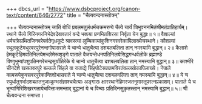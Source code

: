 +++
dbcs_url = "https://www.dsbcproject.org/canon-text/content/646/2772"
title = "चैत्यवन्दनास्तोत्रम्"

+++
चैत्यवन्दनास्तोत्रम्
जातिं बोधिं प्रबलमतुलंधर्मचक्रमरण्ये 
चैत्ये चार्यं त्रिभुवननमितंश्रीमतंप्रातिहार्यम्। 
स्थाने चैत्ये गिरिनगरनिभेदेवदेवावतारं 
वन्दे भक्त्या प्रणमितशिरसा निर्वृता येन बुद्धाः॥ १॥
वैशाल्यां धर्मचक्रेप्रथितजिनवरेपर्वतेगृध्रकूटे 
श्रावस्त्यां लुम्बिकायांकुशिनगरवरेकापिलाख्येचस्थाने। 
कौशल्यां स्थूलकूटेमधुरवरपुरेनन्दगोपासराते 
ये चान्ये धातुचैत्या दशबलबलिता तान् नमस्यामि बुद्धान्॥ २॥
कैलाशे हेमकूटेहिमवतिनिलयेमन्दरेमेरूशृङ्गे 
पाताले वैजयन्तेधनपतिनिलयेसिद्धगन्धर्वलोके 
ब्रह्माण्डे विष्णुभूम्यांपशुपतिनगरेचन्द्रसूर्यातिरेके 
ये चान्ये धातुचैत्या दशबलवलिता तान् नमस्यामि बुद्धान्॥ ३॥
काश्मीरे चीनदेशे खसतवरपुरे बल्कले सिंहले वा
राताद्ये सिंहपोटेसततमविरतंवल्लखेकापिलाख्ये। 
नेपाले कामरूपेकुवसवरपुरेकान्तिशोभासराते 
ये चान्ये धातुचैत्या दशबलवलिता तान् नमस्यामि बुद्धान्॥ ४॥
ये च स्युर्धातुगर्भादशबलतनुजाःकुम्भसंज्ञाश्चचैत्याः 
अङ्गाराः क्षारस्थानेहिमरजतनुमास्तूपरत्नप्रकाशम्। 
पाताले ये च भूम्यांगिरिशिखरगतायेचवित्ताःसमन्ताद् 
बुद्धानां ये च विम्बाः प्रतिदिनसुकृतस्तान् नमस्यामि बुद्धान्॥ ५॥
श्री चैत्यवन्दना समाप्ता।
